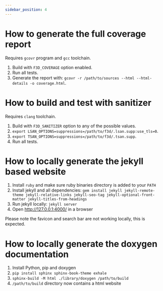 ```yaml
---
sidebar_position: 4
---
```


# How to generate the full coverage report

Requires `gcovr` program and `gcc` toolchain.

1. Build with `F3D_COVERAGE` option enabled.
2. Run all tests.
3. Generate the report with: `gcovr -r /path/to/sources --html --html-details -o coverage.html`.

# How to build and test with sanitizer

Requires `clang` toolchain.

1. Build with `F3D_SANITIZER` option to any of the possible values.
2. `export LSAN_OPTIONS=suppressions=/path/to/f3d/.lsan.supp:use_tls=0`.
3. `export TSAN_OPTIONS=suppressions=/path/to/f3d/.tsan.supp`.
4. Run all tests.

# How to locally generate the jekyll based website

1. Install `ruby` and make sure ruby binaries directory is added to your `PATH`
2. Install jekyll and all dependencies: `gem install jekyll jekyll-remote-theme jekyll-relative-links jekyll-seo-tag jekyll-optional-front-matter jekyll-titles-from-headings`
3. Run jekyll locally: `jekyll server`
4. Open http://127.0.0.1:4000/ in a browser

Please note the favicon and search bar are not working locally, this is expected.

# How to locally generate the doxygen documentation

1. Install Python, pip and doxygen
2. `pip install sphinx sphinx-book-theme exhale`
3. `sphinx-build -M html ./library/doxygen /path/to/build`
4. `/path/to/build` directory now contains a html website

